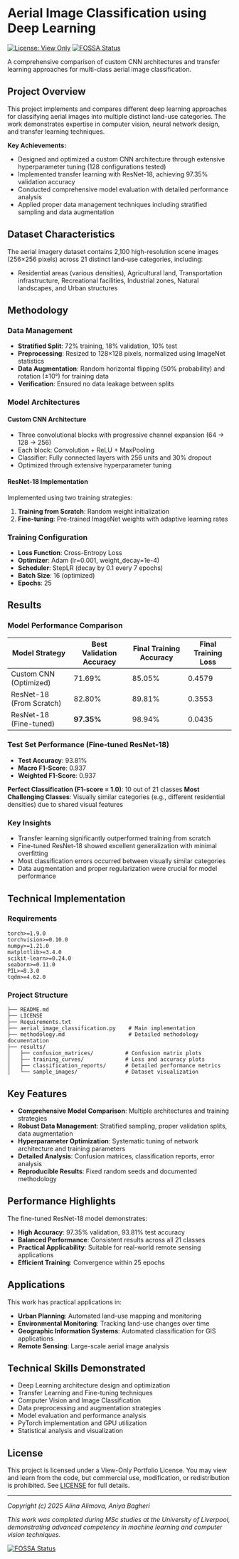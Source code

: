 # Aerial Image Classification using Deep Learning

[![License: View Only](https://img.shields.io/badge/License-View%20Only-red.svg)](LICENSE)
[![FOSSA Status](https://app.fossa.com/api/projects/git%2Bgithub.com%2Faniniaa%2Faerial-image-classification-deep-learning.svg?type=shield)](https://app.fossa.com/projects/git%2Bgithub.com%2Faniniaa%2Faerial-image-classification-deep-learning?ref=badge_shield)

A comprehensive comparison of custom CNN architectures and transfer learning approaches for multi-class aerial image classification.

## Project Overview

This project implements and compares different deep learning approaches for classifying aerial images into multiple distinct land-use categories. The work demonstrates expertise in computer vision, neural network design, and transfer learning techniques.

**Key Achievements:**
- Designed and optimized a custom CNN architecture through extensive hyperparameter tuning (128 configurations tested)
- Implemented transfer learning with ResNet-18, achieving 97.35% validation accuracy
- Conducted comprehensive model evaluation with detailed performance analysis
- Applied proper data management techniques including stratified sampling and data augmentation

## Dataset Characteristics

The aerial imagery dataset contains 2,100 high-resolution scene images (256×256 pixels) across 21 distinct land-use categories, including:
- Residential areas (various densities), Agricultural land, Transportation infrastructure, Recreational facilities, Industrial zones, Natural landscapes, and Urban structures

## Methodology

### Data Management
- **Stratified Split**: 72% training, 18% validation, 10% test
- **Preprocessing**: Resized to 128×128 pixels, normalized using ImageNet statistics
- **Data Augmentation**: Random horizontal flipping (50% probability) and rotation (±10°) for training data
- **Verification**: Ensured no data leakage between splits

### Model Architectures

#### Custom CNN Architecture
- Three convolutional blocks with progressive channel expansion (64 → 128 → 256)
- Each block: Convolution + ReLU + MaxPooling
- Classifier: Fully connected layers with 256 units and 30% dropout
- Optimized through extensive hyperparameter tuning

#### ResNet-18 Implementation
Implemented using two training strategies:
1. **Training from Scratch**: Random weight initialization
2. **Fine-tuning**: Pre-trained ImageNet weights with adaptive learning rates

### Training Configuration
- **Loss Function**: Cross-Entropy Loss
- **Optimizer**: Adam (lr=0.001, weight_decay=1e-4)
- **Scheduler**: StepLR (decay by 0.1 every 7 epochs)
- **Batch Size**: 16 (optimized)
- **Epochs**: 25

## Results

### Model Performance Comparison

| Model Strategy | Best Validation Accuracy | Final Training Accuracy | Final Training Loss |
|----------------|-------------------------|-------------------|-------------------|
| Custom CNN (Optimized) | 71.69% | 85.05% | 0.4579 |
| ResNet-18 (From Scratch) | 82.80% | 89.81% | 0.3553 |
| ResNet-18 (Fine-tuned) | **97.35%** | 98.94% | 0.0435 |

### Test Set Performance (Fine-tuned ResNet-18)
- **Test Accuracy**: 93.81%
- **Macro F1-Score**: 0.937
- **Weighted F1-Score**: 0.937

**Perfect Classification (F1-score = 1.0)**: 10 out of 21 classes
**Most Challenging Classes**: Visually similar categories (e.g., different residential densities) due to shared visual features

### Key Insights
- Transfer learning significantly outperformed training from scratch
- Fine-tuned ResNet-18 showed excellent generalization with minimal overfitting
- Most classification errors occurred between visually similar categories
- Data augmentation and proper regularization were crucial for model performance

## Technical Implementation

### Requirements
```
torch>=1.9.0
torchvision>=0.10.0
numpy>=1.21.0
matplotlib>=3.4.0
scikit-learn>=0.24.0
seaborn>=0.11.0
PIL>=8.3.0
tqdm>=4.62.0
```

### Project Structure
```
├── README.md
├── LICENSE
├── Requirements.txt
├── aerial_image_classification.py    # Main implementation
├── methodology.md                    # Detailed methodology documentation
├── results/
│   ├── confusion_matrices/          # Confusion matrix plots
│   ├── training_curves/             # Loss and accuracy plots
│   ├── classification_reports/      # Detailed performance metrics
│   └── sample_images/               # Dataset visualization
```


## Key Features

- **Comprehensive Model Comparison**: Multiple architectures and training strategies
- **Robust Data Management**: Stratified sampling, proper validation splits, data augmentation
- **Hyperparameter Optimization**: Systematic tuning of network architecture and training parameters
- **Detailed Analysis**: Confusion matrices, classification reports, error analysis
- **Reproducible Results**: Fixed random seeds and documented methodology

## Performance Highlights

The fine-tuned ResNet-18 model demonstrates:
- **High Accuracy**: 97.35% validation, 93.81% test accuracy
- **Balanced Performance**: Consistent results across all 21 classes
- **Practical Applicability**: Suitable for real-world remote sensing applications
- **Efficient Training**: Convergence within 25 epochs

## Applications

This work has practical applications in:
- **Urban Planning**: Automated land-use mapping and monitoring
- **Environmental Monitoring**: Tracking land-use changes over time
- **Geographic Information Systems**: Automated classification for GIS applications
- **Remote Sensing**: Large-scale aerial image analysis

## Technical Skills Demonstrated

- Deep Learning architecture design and optimization
- Transfer Learning and Fine-tuning techniques
- Computer Vision and Image Classification
- Data preprocessing and augmentation strategies
- Model evaluation and performance analysis
- PyTorch implementation and GPU utilization
- Statistical analysis and visualization

## License

This project is licensed under a View-Only Portfolio License. You may view and learn from the code, but commercial use, modification, or redistribution is prohibited. See [LICENSE](LICENSE) for full details.

---

*Copyright (c) 2025 Alina Alimova, Aniya Bagheri*

*This work was completed during MSc studies at the University of Liverpool, demonstrating advanced competency in machine learning and computer vision techniques.*


[![FOSSA Status](https://app.fossa.com/api/projects/git%2Bgithub.com%2Faniniaa%2Faerial-image-classification-deep-learning.svg?type=large)](https://app.fossa.com/projects/git%2Bgithub.com%2Faniniaa%2Faerial-image-classification-deep-learning?ref=badge_large)